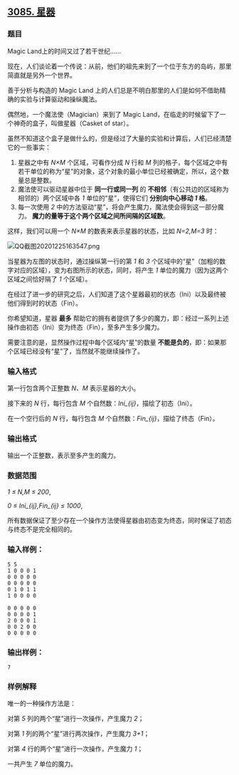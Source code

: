 ## [3085. 星器](https://www.acwing.com/problem/content/3088/)

### 题目

Magic Land上的时间又过了若干世纪……

现在，人们谈论着一个传说：从前，他们的祖先来到了一个位于东方的岛屿，那里简直就是另外一个世界。

善于分析与构造的 Magic Land 上的人们总是不明白那里的人们是如何不借助精确的实验与计算驱动和操纵魔法。

偶然地，一个魔法使（Magician）来到了 Magic Land，在临走的时候留下了一个神奇的盒子，叫做星器（Casket of star）。

虽然不知道这个盒子是做什么的，但是经过了大量的实验和计算后，人们已经清楚它的一些事实：

1. 星器之中有 *N×M* 个区域，可看作分成 *N* 行和 *M* 列的格子，每个区域之中有若干单位的称为“星”的对象，这个对象的最小单位已经被确定，所以，这个数量总是整数。
2. 魔法使可以驱动星器中位于 **同一行或同一列** 的 **不相邻**（有公共边的区域称为相邻的）两个区域中各 *1* 单位的“星”，使得它们 **分别向中心移动 *1* 格**。
3. 每一次使用 *2* 中的方法驱动“星”，将会产生魔力，魔法使会得到这一部分魔力。 **魔力的量等于这个两个区域之间所间隔的区域数**。

这样，我们可以用一个 *N×M* 的数表来表示星器的状态，比如 *N=2,M=3* 时：

 ![QQ截图20201225163547.png](https://cdn.acwing.com/media/article/image/2020/12/25/19_34bb15a446-QQ截图20201225163547.png)

当星器为左图的状态时，通过操纵第一行的第 *1* 和 *3* 个区域中的“星”（加粗的数字对应的区域），变为右图所示的状态，同时，将产生 *1* 单位的魔力（因为这两个区域之间恰好隔了 *1* 个区域）。

在经过了进一步的研究之后，人们知道了这个星器最初的状态（Ini）以及最终被他们得到时的状态（Fin）。

你希望知道，星器 **最多** 帮助它的拥有者提供了多少的魔力，即：经过一系列上述操作由初态（Ini）变为终态（Fin），至多产生多少魔力。

需要注意的是，显然操作过程中每个区域内“星”的数量 **不能是负的**，即：如果那个区域已经没有“星”了，当然就不能继续操作了。

### 输入格式

第一行包含两个正整数 *N、M* 表示星器的大小。

接下来的 *N* 行，每行包含 *M* 个自然数：*Ini_{ij}*，描绘了初态（Ini）。

在一个空行后的 *N* 行，每行包含 *M* 个自然数：*Fin_{ij}*，描绘了终态（Fin）。

### 输出格式

输出一个正整数，表示至多产生的魔力。

### 数据范围

*1 ≤ N,M ≤ 200*,

*0 ≤ Ini_{ij},Fin_{ij} ≤ 1000*,

所有数据保证了至少存在一个操作方法使得星器由初态变为终态，同时保证了初态与终态不是完全相同的。

### 输入样例：

```
5 5
1 0 0 0 1
0 0 0 0 0
0 0 0 0 0
0 1 0 1 1
1 0 0 0 0

0 0 0 0 0
0 0 0 0 1
2 0 0 0 1
0 0 2 0 0
0 0 0 0 0
```

### 输出样例：

```
7
```

### 样例解释

唯一的一种操作方法是：

对第 *5* 列的两个“星”进行一次操作，产生魔力 *2*；

对第 *1* 列的两个“星”进行两次操作，产生魔力 *3+1*；

对第 *4* 行的两个“星”进行一次操作，产生魔力 *1*；

一共产生 *7* 单位的魔力。
